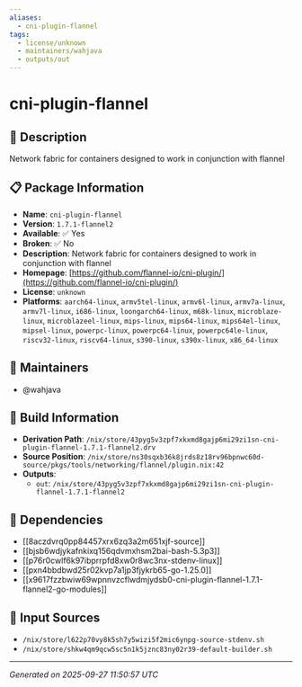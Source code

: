 ```yaml
---
aliases:
  - cni-plugin-flannel
tags:
  - license/unknown
  - maintainers/wahjava
  - outputs/out
---
```


# cni-plugin-flannel

## 📝 Description

Network fabric for containers designed to work in conjunction with flannel

## 📋 Package Information

- **Name**: `cni-plugin-flannel`
- **Version**: `1.7.1-flannel2`
- **Available**: ✅ Yes
- **Broken**: ✅ No
- **Description**: Network fabric for containers designed to work in conjunction with flannel
- **Homepage**: [https://github.com/flannel-io/cni-plugin/](https://github.com/flannel-io/cni-plugin/)
- **License**: `unknown`
- **Platforms**: `aarch64-linux`, `armv5tel-linux`, `armv6l-linux`, `armv7a-linux`, `armv7l-linux`, `i686-linux`, `loongarch64-linux`, `m68k-linux`, `microblaze-linux`, `microblazeel-linux`, `mips-linux`, `mips64-linux`, `mips64el-linux`, `mipsel-linux`, `powerpc-linux`, `powerpc64-linux`, `powerpc64le-linux`, `riscv32-linux`, `riscv64-linux`, `s390-linux`, `s390x-linux`, `x86_64-linux`
## 👥 Maintainers

- @wahjava


## 🔧 Build Information

- **Derivation Path**: `/nix/store/43pyg5v3zpf7xkxmd8gajp6mi29zi1sn-cni-plugin-flannel-1.7.1-flannel2.drv`
- **Source Position**: `/nix/store/ns30sqxb36k8jrds8z18rv96bpnwc60d-source/pkgs/tools/networking/flannel/plugin.nix:42`
- **Outputs**:
  - `out`:  `/nix/store/43pyg5v3zpf7xkxmd8gajp6mi29zi1sn-cni-plugin-flannel-1.7.1-flannel2`

## 🔗 Dependencies

- [[8aczdvrq0pp84457xrx6zq3a2m651xjf-source]]
- [[bjsb6wdjykafnkixq156qdvmxhsm2bai-bash-5.3p3]]
- [[p76r0cwlf6k97ibprrpfd8xw0r8wc3nx-stdenv-linux]]
- [[pxn4bbdbwd25r02kvp7a1jp3fjykrb65-go-1.25.0]]
- [[x9617fzzbwiw69wpnnvzcflwdmjydsb0-cni-plugin-flannel-1.7.1-flannel2-go-modules]]

## 📁 Input Sources

- `/nix/store/l622p70vy8k5sh7y5wizi5f2mic6ynpg-source-stdenv.sh`
- `/nix/store/shkw4qm9qcw5sc5n1k5jznc83ny02r39-default-builder.sh`

---
*Generated on 2025-09-27 11:50:57 UTC*
